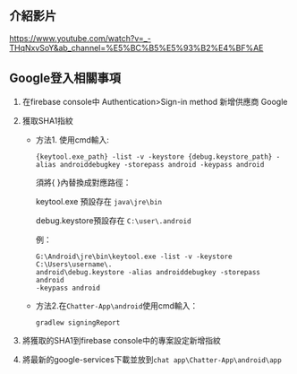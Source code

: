 ##  介紹影片

https://www.youtube.com/watch?v=_-THqNxvSoY&ab_channel=%E5%BC%B5%E5%93%B2%E4%BF%AE

##  Google登入相關事項

1. 在firebase console中 Authentication>Sign-in method 新增供應商 Google

2. 獲取SHA1指紋
    * 方法1. 使用cmd輸入: 

      ```terminal
      {keytool.exe_path} -list -v -keystore {debug.keystore_path} -alias androiddebugkey -storepass android -keypass android
      ```

      須將{ }內替換成對應路徑：
      
      keytool.exe 預設存在 `java\jre\bin` 

      debug.keystore預設存在 `C:\user\.android`

      例：    
      ```terminal
      G:\Android\jre\bin\keytool.exe -list -v -keystore C:\Users\username\.
      android\debug.keystore -alias androiddebugkey -storepass android 
      -keypass android
      ```

   * 方法2.在`Chatter-App\android`使用cmd輸入： 
       
         gradlew signingReport

3. 將獲取的SHA1到firebase console中的專案設定新增指紋

4. 將最新的google-services下載並放到`chat app\Chatter-App\android\app`
